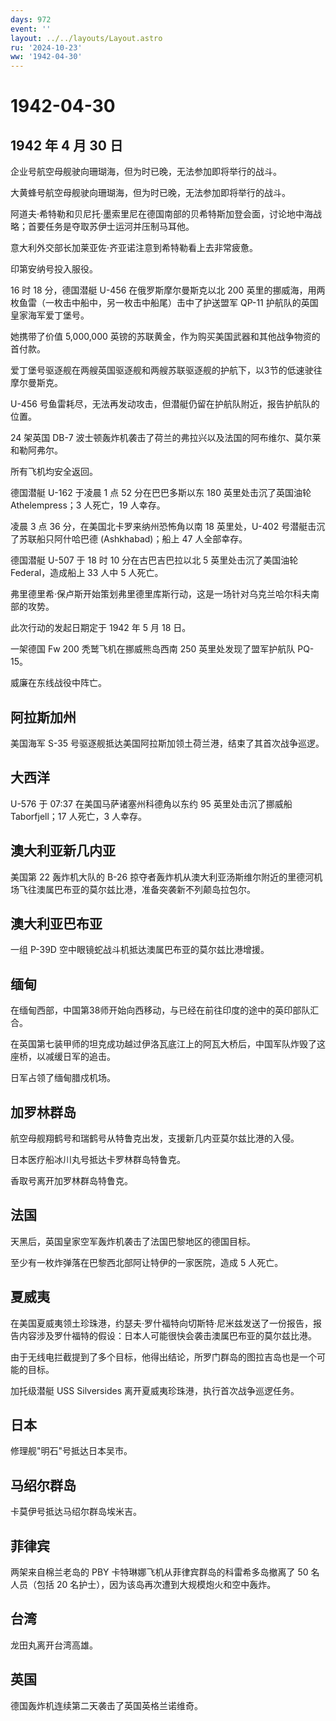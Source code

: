 ```yaml
---
days: 972
event: ''
layout: ../../layouts/Layout.astro
ru: '2024-10-23'
ww: '1942-04-30'
---
```


# 1942-04-30

## 1942 年 4 月 30 日

企业号航空母舰驶向珊瑚海，但为时已晚，无法参加即将举行的战斗。

大黄蜂号航空母舰驶向珊瑚海，但为时已晚，无法参加即将举行的战斗。

阿道夫·希特勒和贝尼托·墨索里尼在德国南部的贝希特斯加登会面，讨论地中海战略；首要任务是夺取苏伊士运河并压制马耳他。

意大利外交部长加莱亚佐·齐亚诺注意到希特勒看上去非常疲惫。

印第安纳号投入服役。

16 时 18 分，德国潜艇 U-456 在俄罗斯摩尔曼斯克以北 200
英里的挪威海，用两枚鱼雷（一枚击中船中，另一枚击中船尾）击中了护送盟军
QP-11 护航队的英国皇家海军爱丁堡号。

她携带了价值 5,000,000
英镑的苏联黄金，作为购买美国武器和其他战争物资的首付款。

爱丁堡号驱逐舰在两艘英国驱逐舰和两艘苏联驱逐舰的护航下，以3节的低速驶往摩尔曼斯克。

U-456
号鱼雷耗尽，无法再发动攻击，但潜艇仍留在护航队附近，报告护航队的位置。

24 架英国 DB-7
波士顿轰炸机袭击了荷兰的弗拉兴以及法国的阿布维尔、莫尔莱和勒阿弗尔。

所有飞机均安全返回。

德国潜艇 U-162 于凌晨 1 点 52 分在巴巴多斯以东 180 英里处击沉了英国油轮
Athelempress；3 人死亡，19 人幸存。

凌晨 3 点 36 分，在美国北卡罗来纳州恐怖角以南 18 英里处，U-402
号潜艇击沉了苏联船只阿什哈巴德 (Ashkhabad)；船上 47 人全部幸存。

德国潜艇 U-507 于 18 时 10 分在古巴吉巴拉以北 5 英里处击沉了美国油轮
Federal，造成船上 33 人中 5 人死亡。

弗里德里希·保卢斯开始策划弗里德里库斯行动，这是一场针对乌克兰哈尔科夫南部的攻势。

此次行动的发起日期定于 1942 年 5 月 18 日。

一架德国 Fw 200 秃鹫飞机在挪威熊岛西南 250 英里处发现了盟军护航队
PQ-15。

威廉在东线战役中阵亡。

## 阿拉斯加州

美国海军 S-35 号驱逐舰抵达美国阿拉斯加领土荷兰港，结束了其首次战争巡逻。

## 大西洋

U-576 于 07:37 在美国马萨诸塞州科德角以东约 95 英里处击沉了挪威船
Taborfjell；17 人死亡，3 人幸存。

## 澳大利亚新几内亚

美国第 22 轰炸机大队的 B-26
掠夺者轰炸机从澳大利亚汤斯维尔附近的里德河机场飞往澳属巴布亚的莫尔兹比港，准备突袭新不列颠岛拉包尔。

## 澳大利亚巴布亚

一组 P-39D 空中眼镜蛇战斗机抵达澳属巴布亚的莫尔兹比港增援。

## 缅甸

在缅甸西部，中国第38师开始向西移动，与已经在前往印度的途中的英印部队汇合。

在英国第七装甲师的坦克成功越过伊洛瓦底江上的阿瓦大桥后，中国军队炸毁了这座桥，以减缓日军的追击。

日军占领了缅甸腊戍机场。

## 加罗林群岛

航空母舰翔鹤号和瑞鹤号从特鲁克出发，支援新几内亚莫尔兹比港的入侵。

日本医疗船冰川丸号抵达卡罗林群岛特鲁克。

香取号离开加罗林群岛特鲁克。

## 法国

天黑后，英国皇家空军轰炸机袭击了法国巴黎地区的德国目标。

至少有一枚炸弹落在巴黎西北部阿让特伊的一家医院，造成 5 人死亡。

## 夏威夷

在美国夏威夷领土珍珠港，约瑟夫·罗什福特向切斯特·尼米兹发送了一份报告，报告内容涉及罗什福特的假设：日本人可能很快会袭击澳属巴布亚的莫尔兹比港。

由于无线电拦截提到了多个目标，他得出结论，所罗门群岛的图拉吉岛也是一个可能的目标。

加托级潜艇 USS Silversides 离开夏威夷珍珠港，执行首次战争巡逻任务。

## 日本

修理舰"明石"号抵达日本吴市。

## 马绍尔群岛

卡莫伊号抵达马绍尔群岛埃米吉。

## 菲律宾

两架来自棉兰老岛的 PBY 卡特琳娜飞机从菲律宾群岛的科雷希多岛撤离了 50
名人员（包括 20 名护士），因为该岛再次遭到大规模炮火和空中轰炸。

## 台湾

龙田丸离开台湾高雄。

## 英国

德国轰炸机连续第二天袭击了英国英格兰诺维奇。